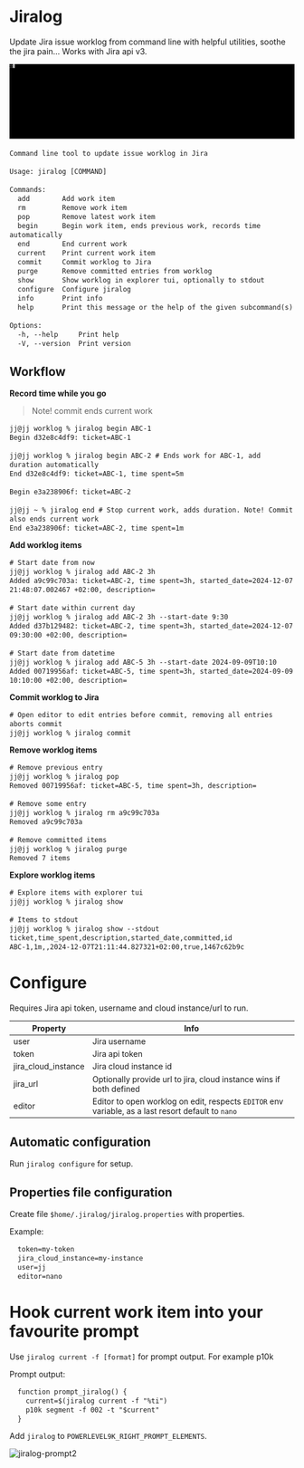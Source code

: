 # Jiralog

Update Jira issue worklog from command line with helpful utilities, soothe the jira pain... Works with Jira api v3.

<p align="left"><img src="/demo/crop-demo.gif?raw=true"/></p>

```
Command line tool to update issue worklog in Jira

Usage: jiralog [COMMAND]

Commands:
  add        Add work item
  rm         Remove work item
  pop        Remove latest work item
  begin      Begin work item, ends previous work, records time automatically
  end        End current work
  current    Print current work item
  commit     Commit worklog to Jira
  purge      Remove committed entries from worklog
  show       Show worklog in explorer tui, optionally to stdout
  configure  Configure jiralog
  info       Print info
  help       Print this message or the help of the given subcommand(s)

Options:
  -h, --help     Print help
  -V, --version  Print version
```

## Workflow

**Record time while you go**

> Note! commit ends current work
```
jj@jj worklog % jiralog begin ABC-1
Begin d32e8c4df9: ticket=ABC-1

jj@jj worklog % jiralog begin ABC-2 # Ends work for ABC-1, add duration automatically
End d32e8c4df9: ticket=ABC-1, time spent=5m

Begin e3a238906f: ticket=ABC-2

jj@jj ~ % jiralog end # Stop current work, adds duration. Note! Commit also ends current work
End e3a238906f: ticket=ABC-2, time spent=1m 
```

**Add worklog items**
```
# Start date from now
jj@jj worklog % jiralog add ABC-2 3h
Added a9c99c703a: ticket=ABC-2, time spent=3h, started_date=2024-12-07 21:48:07.002467 +02:00, description=  

# Start date within current day
jj@jj worklog % jiralog add ABC-2 3h --start-date 9:30  
Added d37b129482: ticket=ABC-2, time spent=3h, started_date=2024-12-07 09:30:00 +02:00, description=

# Start date from datetime
jj@jj worklog % jiralog add ABC-5 3h --start-date 2024-09-09T10:10  
Added 00719956af: ticket=ABC-5, time spent=3h, started_date=2024-09-09 10:10:00 +02:00, description=
```

**Commit worklog to Jira**
```
# Open editor to edit entries before commit, removing all entries aborts commit
jj@jj worklog % jiralog commit
```

**Remove worklog items**
```
# Remove previous entry
jj@jj worklog % jiralog pop
Removed 00719956af: ticket=ABC-5, time spent=3h, description=

# Remove some entry
jj@jj worklog % jiralog rm a9c99c703a
Removed a9c99c703a

# Remove committed items
jj@jj worklog % jiralog purge
Removed 7 items
```

**Explore worklog items**

```
# Explore items with explorer tui
jj@jj worklog % jiralog show

# Items to stdout
jj@jj worklog % jiralog show --stdout
ticket,time_spent,description,started_date,committed,id
ABC-1,1m,,2024-12-07T21:11:44.827321+02:00,true,1467c62b9c
```

# Configure

Requires Jira api token, username and cloud instance/url to run.

| Property  | Info |
| ------------- | ------------- |
| user  | Jira username  |
| token  | Jira api token  |
| jira_cloud_instance  | Jira cloud instance id  |
| jira_url  | Optionally provide url to jira, cloud instance wins if both defined  |
| editor  | Editor to open worklog on edit, respects `EDITOR` env variable, as a last resort default to `nano`|

## Automatic configuration

Run `jiralog configure` for setup.

## Properties file configuration

Create file `$home/.jiralog/jiralog.properties` with properties.

Example:
```
  token=my-token
  jira_cloud_instance=my-instance
  user=jj
  editor=nano
```

# Hook current work item into your favourite prompt

Use `jiralog current -f [format]` for prompt output. For example p10k

Prompt output:

```
  function prompt_jiralog() {
    current=$(jiralog current -f "%ti")
    p10k segment -f 002 -t "$current"
  }
```

Add `jiralog` to `POWERLEVEL9K_RIGHT_PROMPT_ELEMENTS`.

![jiralog-prompt2](https://github.com/user-attachments/assets/d7b200bb-42e4-47b0-9885-3abb7cd443a3)

